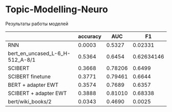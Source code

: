 # Topic-Modelling-Neuro

Результаты работы моделей

|  | accuracy | AUC | F1 |
| --- | --- | --- | --- |
| RNN | 0.0003 | 0.5327 | 0.02331 |
| bert_en_uncased_L-6_H-512_A-8/1 | 0.5364 | 0.6454 | 0.62634146 |
| SCIBERT | 0.3668 | 0.78206 | 0.6499 |
| SCIBERT finetune | 0.3771 | 0.79461 | 0.6644 |
| BERT + adapter EWT  | 0.3574 | 0.7689 | 0.6357 |
| SCIBERT + adapter EWT  | 0.3888 | 0.81010 | 0.68338 |
| bert/wiki_books/2 | 0.0343 | 0.4690 | 0.0025 |
